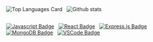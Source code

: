 <!--
**imran-pavel/imran-pavel** is a ✨ _special_ ✨ repository because its `README.md` (this file) appears on your GitHub profile.

Here are some ideas to get you started:

- 🔭 I’m currently working on ...
- 🌱 I’m currently learning ...
- 👯 I’m looking to collaborate on ...
- 🤔 I’m looking for help with ...
- 💬 Ask me about ...
- 📫 How to reach me: ...
- 😄 Pronouns: ...
- ⚡ Fun fact: ...
-->
##
![Top Languages Card](https://github-readme-stats.vercel.app/api/top-langs/?username=imran-pavel)
&nbsp;
![Github stats](https://github-readme-stats.vercel.app/api?username=imran-pavel&theme=dark&show_icons=true&count_private=true)
##
[![Javascript Badge](https://img.shields.io/badge/-Javascript-F0DB4F?style=for-the-badge&labelColor=black&logo=javascript&logoColor=F0DB4F)](#) &nbsp; [![React Badge](https://img.shields.io/badge/-React-61DBFB?style=for-the-badge&labelColor=black&logo=react&logoColor=61DBFB)](#) &nbsp; [![Express.js Badge](https://img.shields.io/badge/Express.js-000000?style=for-the-badge&logo=express&logoColor=white)](#) &nbsp; [![MongoDB Badge](https://img.shields.io/badge/MongoDB-4EA94B?style=for-the-badge&logo=mongodb&logoColor=white)](#) &nbsp; [![VSCode Badge](https://img.shields.io/badge/Visual_Studio-5C2D91?style=for-the-badge&logo=visual%20studio&logoColor=white)](#)
##




